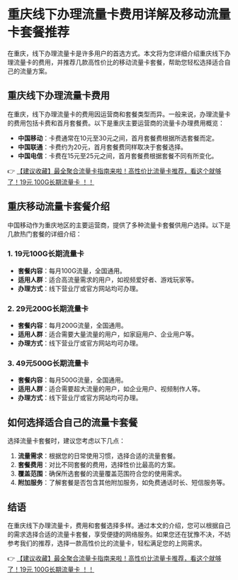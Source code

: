 # 重庆线下办理流量卡费用详解及移动流量卡套餐推荐

在重庆，线下办理流量卡是许多用户的首选方式。本文将为您详细介绍重庆线下办理流量卡的费用，并推荐几款高性价比的移动流量卡套餐，帮助您轻松选择适合自己的流量方案。

## 重庆线下办理流量卡费用

在重庆，线下办理流量卡的费用因运营商和套餐类型而异。一般来说，办理流量卡的费用包括卡费和首月套餐费。以下是重庆主要运营商的流量卡办理费用概览：

- **中国移动**：卡费通常在10元至30元之间，首月套餐费根据所选套餐而定。
- **中国联通**：卡费约为20元，首月套餐费同样取决于套餐选择。
- **中国电信**：卡费在15元至25元之间，首月套餐费根据套餐不同有所变化。

👉 [【建议收藏】最全聚合流量卡指南来啦！高性价比流量卡推荐，看这个就够了！19元 100G长期流量卡 ！！](https://bit.ly/Liuliangka)

## 重庆移动流量卡套餐介绍

中国移动作为重庆地区的主要运营商，提供了多种流量卡套餐供用户选择。以下是几款热门套餐的详细介绍：

### 1. 19元100G长期流量卡
- **套餐内容**：每月100G流量，全国通用。
- **适用人群**：适合高流量需求的用户，如视频爱好者、游戏玩家等。
- **办理方式**：线下营业厅或官方网站均可办理。

### 2. 29元200G长期流量卡
- **套餐内容**：每月200G流量，全国通用。
- **适用人群**：适合需要大量流量的用户，如家庭用户、企业用户等。
- **办理方式**：线下营业厅或官方网站均可办理。

### 3. 49元500G长期流量卡
- **套餐内容**：每月500G流量，全国通用。
- **适用人群**：适合需要超大流量的用户，如企业用户、视频制作人等。
- **办理方式**：线下营业厅或官方网站均可办理。

## 如何选择适合自己的流量卡套餐

选择流量卡套餐时，建议您考虑以下几点：

1. **流量需求**：根据您的日常使用习惯，选择合适的流量套餐。
2. **套餐费用**：对比不同套餐的费用，选择性价比最高的方案。
3. **覆盖范围**：确保所选套餐的流量覆盖范围符合您的使用需求。
4. **附加服务**：了解套餐是否包含其他附加服务，如免费通话时长、短信服务等。

## 结语

在重庆线下办理流量卡，费用和套餐选择多样。通过本文的介绍，您可以根据自己的需求选择合适的流量卡套餐，享受便捷的网络服务。如果您还在犹豫不决，不妨参考我们的推荐，选择一款高性价比的流量卡，轻松满足您的上网需求。

👉 [【建议收藏】最全聚合流量卡指南来啦！高性价比流量卡推荐，看这个就够了！19元 100G长期流量卡 ！！](https://bit.ly/Liuliangka)